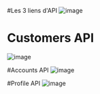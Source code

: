 #Les 3 liens d'API
![image](https://user-images.githubusercontent.com/101451823/201048686-c12b1a73-219c-4dd4-92d5-e431f504798f.png)

# Customers API
![image](https://user-images.githubusercontent.com/101451823/201049650-0ac72023-0e16-47b7-adf2-38ca9dc45d0f.png)

#Accounts API 
![image](https://user-images.githubusercontent.com/101451823/201049984-02e12569-0b38-4476-8682-d4d276825332.png)

#Profile API
![image](https://user-images.githubusercontent.com/101451823/201050363-acdb7b29-35bf-43c1-ad1d-4208e8df1f62.png)

